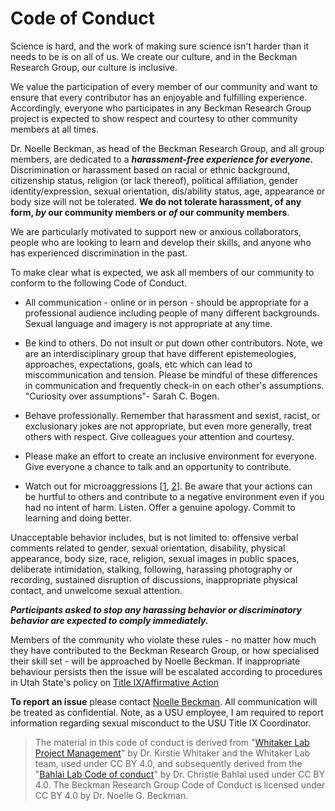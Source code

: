 # Code of Conduct

Science is hard, and the work of making sure science isn't harder than it needs to be is on all of us. We create our culture, and in the Beckman Research Group, our culture is inclusive.

We value the participation of every member of our community and want to ensure that every contributor has an enjoyable and fulfilling experience. Accordingly, everyone who participates in any Beckman Research Group project is expected to show respect and courtesy to other community members at all times.

Dr. Noelle Beckman, as head of the Beckman Research Group, and all group members, are dedicated to a ***harassment-free experience for everyone.*** Discrimination or harassment based on racial or ethnic background, citizenship status, religion (or lack thereof), political affiliation, gender identity/expression, sexual orientation, dis/ability status, age, appearance or body size will not be tolerated. **We do not tolerate harassment, of any form, *by* our community members or *of* our community members**.

We are particularly motivated to support new or anxious collaborators, people who are looking to learn and develop their skills, and anyone who has experienced discrimination in the past. 

To make clear what is expected, we ask all members of our community to conform to the following Code of Conduct.

* All communication - online or in person - should be appropriate for a professional audience including people of many different backgrounds. Sexual language and imagery is not appropriate at any time. 

* Be kind to others. Do not insult or put down other contributors. Note, we are an interdisciplinary group that have different epistemeologies, approaches, expectations, goals, etc which can lead to miscommunication and tension. Please be mindful of these differences in communication and frequently check-in on each other's assumptions. "Curiosity over assumptions"- Sarah C. Bogen.

* Behave professionally. Remember that harassment and sexist, racist, or exclusionary jokes are not appropriate, but even more generally, treat others with respect. Give colleagues your attention and courtesy.

* Please make an effort to create an inclusive environment for everyone. Give everyone a chance to talk and an opportunity to contribute.

* Watch out for microaggressions [[1](https://en.wikipedia.org/wiki/Microaggression), [2](https://www.lifescied.org/doi/full/10.1187/cbe.18-01-0011)]. Be aware that your actions can be hurtful to others and contribute to a negative environment even if you had no intent of harm. Listen. Offer a genuine apology. Commit to learning and doing better.

Unacceptable behavior includes, but is not limited to: offensive verbal comments related to gender, sexual orientation, disability, physical appearance, body size, race, religion, sexual images in public spaces, deliberate intimidation, stalking, following, harassing photography or recording, sustained disruption of discussions, inappropriate physical contact, and unwelcome sexual attention.

***Participants asked to stop any harassing behavior or discriminatory behavior are expected to comply immediately.***

Members of the community who violate these rules - no matter how much they have contributed to the Beckman Research Group, or how specialised their skill set - will be approached by Noelle Beckman. If inappropriate behaviour persists then the issue will be escalated according to procedures in Utah State's policy on [Title IX/Affirmative Action](http://aaeo.usu.edu/)

**To report an issue** please contact [Noelle Beckman](https://github.com/seedscape). All communication will be treated as confidential. Note, as a USU employee, I am required to report information regarding sexual misconduct to the USU Title IX Coordinator. 


> The material in this code of conduct is derived from "[Whitaker Lab Project Management](https://github.com/WhitakerLab/WhitakerLabProjectManagement)" by Dr. Kirstie Whitaker and the Whitaker Lab team, used under CC BY 4.0, and subsequently derived from the "[Bahlai Lab Code of conduct](https://github.com/BahlaiLab/Policies/blob/master/Code_of_conduct.md)" by Dr. Christie Bahlai used under CC BY 4.0. The Beckman Research Group Code of Conduct is licensed under CC BY 4.0 by Dr. Noelle G. Beckman.

